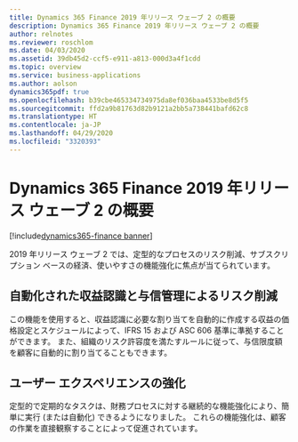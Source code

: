 ```yaml
---
title: Dynamics 365 Finance 2019 年リリース ウェーブ 2 の概要
description: Dynamics 365 Finance 2019 年リリース ウェーブ 2 の概要
author: relnotes
ms.reviewer: roschlom
ms.date: 04/03/2020
ms.assetid: 39db45d2-ccf5-e911-a813-000d3a4f1cdd
ms.topic: overview
ms.service: business-applications
ms.author: aolson
dynamics365pdf: true
ms.openlocfilehash: b39cbe465334734975da8ef036baa4533be8d5f5
ms.sourcegitcommit: ffd2a9b81763d82b9121a2bb5a738441bafd62c8
ms.translationtype: HT
ms.contentlocale: ja-JP
ms.lasthandoff: 04/29/2020
ms.locfileid: "3320393"
---
```

# <a name="overview-of-dynamics-365-finance-2019-release-wave-2"></a>Dynamics 365 Finance 2019 年リリース ウェーブ 2 の概要
[!include[dynamics365-finance banner](../includes/dynamics365-finance.md)]

<!--overview start-->
2019 年リリース ウェーブ 2 では、定型的なプロセスのリスク削減、サブスクリプション ベースの経済、使いやすさの機能強化に焦点が当てられています。

## <a name="reduce-risk-with-automated-revenue-recognition-and-credit-management"></a>自動化された収益認識と与信管理によるリスク削減
この機能を使用すると、収益認識に必要な割り当てを自動的に作成する収益の価格設定とスケジュールによって、IFRS 15 および ASC 606 基準に準拠することができます。 また、組織のリスク許容度を満たすルールに従って、与信限度額を顧客に自動的に割り当てることもできます。

## <a name="enhancing-the-user-experience"></a>ユーザー エクスペリエンスの強化
定型的で定期的なタスクは、財務プロセスに対する継続的な機能強化により、簡単に実行 (または自動化) できるようになりました。 これらの機能強化は、顧客の作業を直接観察することによって促進されています。
<!--overview end-->